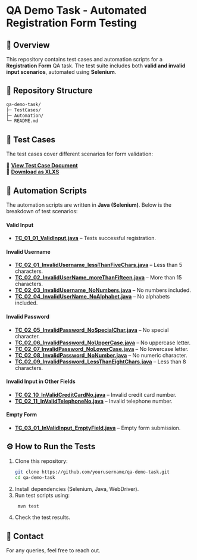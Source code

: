 # QA Demo Task - Automated Registration Form Testing

## 📌 Overview
This repository contains test cases and automation scripts for a **Registration Form** QA task. The test suite includes both **valid and invalid input scenarios**, automated using **Selenium**.

## 📂 Repository Structure

```sh
qa-demo-task/  
├─ TestCases/  
├─ Automation/  
└─ README.md  
```

## 📝 Test Cases
The test cases cover different scenarios for form validation:

🔹 **[View Test Case Document](TestCases/README.md)**  
🔹 **[Download as XLXS](TestCases/TestCasesRegistrationForm.xlsx)**  

## 🚀 Automation Scripts
The automation scripts are written in **Java (Selenium)**. Below is the breakdown of test scenarios:

#### Valid Input
- **[TC_01_01_ValidInput.java](Automation/TC_01_01_ValidInput.java)** – Tests successful registration.

#### Invalid Username
- **[TC_02_01_InvalidUsername_lessThanFiveChars.java](Automation/TC_02_01_InvalidUsername_lessThanFiveChars.java)** – Less than 5 characters.  
- **[TC_02_02_InvalidUserName_moreThanFifteen.java](Automation/TC_02_02_InvalidUserName_moreThanFifteen.java)** – More than 15 characters.  
- **[TC_02_03_InvalidUsername_NoNumbers.java](Automation/TC_02_03_InvalidUsername_NoNumbers.java)** – No numbers included.  
- **[TC_02_04_InvalidUserName_NoAlphabet.java](Automation/TC_02_04_InvalidUserName_NoAlphabet.java)** – No alphabets included.  

#### Invalid Password
- **[TC_02_05_InvalidPassword_NoSpecialChar.java](Automation/TC_02_05_InvalidPassword_NoSpecialChar.java)** – No special character.  
- **[TC_02_06_InvalidPassword_NoUpperCase.java](Automation/TC_02_06_InvalidPassword_NoUpperCase.java)** – No uppercase letter.  
- **[TC_02_07_InvalidPassword_NoLowerCase.java](Automation/TC_02_07_InvalidPassword_NoLowerCase.java)** – No lowercase letter.  
- **[TC_02_08_InvalidPassword_NoNumber.java](Automation/TC_02_08_InvalidPassword_NoNumber.java)** – No numeric character.  
- **[TC_02_09_InvalidPassword_LessThanEightChars.java](Automation/TC_02_09_InvalidPassword_LessThanEightChars.java)** – Less than 8 characters.  

#### Invalid Input in Other Fields
- **[TC_02_10_InValidCreditCardNo.java](Automation/TC_02_10_InValidCreditCardNo.java)** – Invalid credit card number.  
- **[TC_02_11_InValidTelephoneNo.java](Automation/TC_02_11_InValidTelephoneNo.java)** – Invalid telephone number.

#### Empty Form
- **[TC_03_01_InValidInput_EmptyField.java](Automation/TC_03_01_InValidInput_EmptyField.java)** – Empty form submission.  

## ⚙️ How to Run the Tests
1. Clone this repository:
   ```sh
   git clone https://github.com/yourusername/qa-demo-task.git
   cd qa-demo-task
   ```
2. Install dependencies (Selenium, Java, WebDriver).
3. Run test scripts using:
   ```sh
    mvn test
   ```
4. Check the test results.

## 📧 Contact

For any queries, feel free to reach out.
